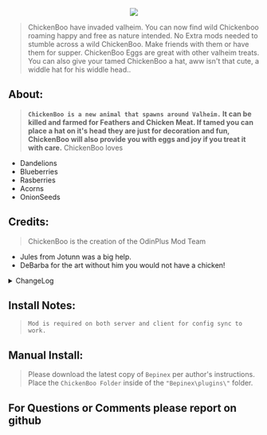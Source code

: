 <p align="center">

<img src="https://i.imgur.com/kpjMD7J.png">

<p>

>ChickenBoo have invaded valheim. You can now find wild Chickenboo roaming happy and free as nature intended. No Extra mods needed to stumble across a wild ChickenBoo. Make friends with them or have them for supper. ChickenBoo Eggs are great with other valheim treats.
>You can also give your tamed ChickenBoo a hat, aww isn't that cute, a widdle hat for his widdle head..

</p>


<h2> About: </h2>

><b>`ChickenBoo is a new animal that spawns around Valheim.` It can be killed and farmed for Feathers and Chicken Meat. If tamed you can place a hat on it's head they are just for decoration and fun, ChickenBoo will also provide you with eggs and joy if you treat it with care.</b>
> ChickenBoo loves 
* Dandelions
* Blueberries
* Rasberries
* Acorns
* OnionSeeds

<h2>  Credits: </h2>

>ChickenBoo is the creation of the OdinPlus Mod Team
* Jules from Jotunn was a big help.
* DeBarba for the art without him you would not have a chicken! 
<details>
<summary> ChangeLog</summary>

## Changelog
### V0.0.6
* Update Readme

### V0.0.7
* Update interact patch so that the chicken does not interact when putting on it's hat

### V0.0.8
* Update spawn areas to include plains and black forest

### V0.0.9
* Update config
* Exposed new variables in relation to spawning the chicken
* Add switch to turn off built in spawners if you wanna use spawn that etc

### V0.1.0
* Fixed issue with procreation
* Fixed issues with chicklets

### V0.1.1
* Fixed chicklet naming not being localized

### V0.1.2

* Added proximity check for egg laying (there must be no raw eggs on the ground within 15m of the chicken for it to lay new eggs now)
* Added hunger check for egg laying (chicken must be fed now to lay eggs)

### V0.1.3

* Fixup asset unloading code

### V0.1.4

* Fixup

### V0.1.5

* Final fixup

### V2.0.0

* Remove Jotunn Dependency
* Add wooden cooking station as a cookspot for raw chicken ontop of the iron cook station (can cook at both)
* Added translations to the config file for non english speakers

### V2.0.1

* Fixed issue with not being able to tame/feed the chickens

### V2.0.2

* Fixed issue with missing food items for chickens.. can feed them all the listed items in readme now

### V2.0.3

* Fix for new valheim patch

### V2.0.4

* rebuild with egg laying and hat saving turned on

### V2.0.5

* Fix issue with heavy ZDO write due to the way I was handling spawner

### V2.0.6

* Fix issue where eggs were not laying

### V2.0.7
* Set egg laying to only work for that ZDO chunk owner (eggs only work on your chickens local to you now)


### V2.0.8
* Fixup egg laying to work for sure, No more issues with egg laying.

### V2.0.9
* Fixed missing recipes for fried egg and boiled egg
* Added config option to use Eggs from BoneAppetite instead of mine if you want


### V2.1.0
* Fixed issue with hats not being added to ZnetScene

### V2.1.1
* Changed to CreatureManager for the spawning of the chicken

### V2.1.2
* Hotfix for issue with previous upload

### V2.1.3
* Fix chicken consumables now that I am using creaturemanager

### V2.1.4
* 

### V2.1.5
* Someone said chickens were broked... now they are not

</details>



<h2>  Install Notes: </h2>

>`Mod is required on both server and client for config sync to work.`

<h2> Manual Install: </h2>

>Please download the latest copy of `Bepinex` per author's instructions.
>Place the `ChickenBoo Folder` inside of the `"Bepinex\plugins\"` folder.

<p align="center"><h2>For Questions or Comments please report on github</h2></p>


